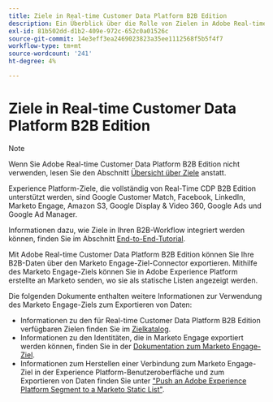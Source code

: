```yaml
---
title: Ziele in Real-time Customer Data Platform B2B Edition
description: Ein Überblick über die Rolle von Zielen in Adobe Real-time Customer Data Platform B2B Edition.
exl-id: 81b502dd-d1b2-409e-972c-652c0a01526c
source-git-commit: 14e3eff3ea2469023823a35ee1112568f5b5f4f7
workflow-type: tm+mt
source-wordcount: '241'
ht-degree: 4%

---
```


# Ziele in Real-time Customer Data Platform B2B Edition

>[!NOTE]
>
>Wenn Sie Adobe Real-time Customer Data Platform B2B Edition nicht verwenden, lesen Sie den Abschnitt [Übersicht über Ziele](../../destinations/home.md) anstatt.

Experience Platform-Ziele, die vollständig von Real-Time CDP B2B Edition unterstützt werden, sind Google Customer Match, Facebook, LinkedIn, Marketo Engage, Amazon S3, Google Display &amp; Video 360, Google Ads und Google Ad Manager.

Informationen dazu, wie Ziele in Ihren B2B-Workflow integriert werden können, finden Sie im Abschnitt [End-to-End-Tutorial](../b2b-tutorial.md#activate-your-evaluated-data-to-a-destination).

Mit Adobe Real-time Customer Data Platform B2B Edition können Sie Ihre B2B-Daten über den Marketo Engage-Ziel-Connector exportieren. Mithilfe des Marketo Engage-Ziels können Sie in Adobe Experience Platform erstellte  an Marketo senden, wo sie als statische Listen angezeigt werden.

Die folgenden Dokumente enthalten weitere Informationen zur Verwendung des Marketo Engage-Ziels zum Exportieren von Daten:

- Informationen zu den für Real-time Customer Data Platform B2B Edition verfügbaren Zielen finden Sie im [Zielkatalog](../../destinations/catalog/overview.md).
- Informationen zu den Identitäten, die in Marketo Engage exportiert werden können, finden Sie in der [Dokumentation zum Marketo Engage-Ziel](../../destinations/catalog/adobe/marketo-engage.md).
- Informationen zum Herstellen einer Verbindung zum Marketo Engage-Ziel in der Experience Platform-Benutzeroberfläche und zum Exportieren von Daten finden Sie unter [&quot;Push an Adobe Experience Platform Segment to a Marketo Static List&quot;](https://experienceleague.adobe.com/docs/marketo/using/product-docs/core-marketo-concepts/smart-lists-and-static-lists/static-lists/push-an-adobe-experience-platform-segment-to-a-marketo-static-list.html?lang=de).
